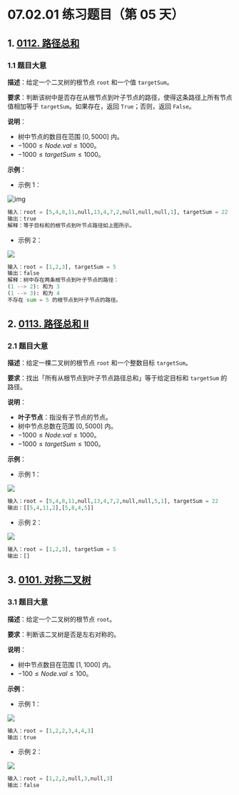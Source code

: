 # 07.02.01 练习题目（第 05 天）

## 1. [0112. 路径总和](https://leetcode.cn/problems/path-sum/)

### 1.1 题目大意

**描述**：给定一个二叉树的根节点 `root` 和一个值 `targetSum`。

**要求**：判断该树中是否存在从根节点到叶子节点的路径，使得这条路径上所有节点值相加等于 `targetSum`。如果存在，返回 `True`；否则，返回 `False`。

**说明**：

- 树中节点的数目在范围 $[0, 5000]$ 内。
- $-1000 \le Node.val \le 1000$。
- $-1000 \le targetSum \le 1000$。

**示例**：

- 示例 1：

![img](https://assets.leetcode.com/uploads/2021/01/18/pathsum1.jpg)

```python
输入：root = [5,4,8,11,null,13,4,7,2,null,null,null,1], targetSum = 22
输出：true
解释：等于目标和的根节点到叶节点路径如上图所示。
```

- 示例 2：

![](https://assets.leetcode.com/uploads/2021/01/18/pathsum2.jpg)

```python
输入：root = [1,2,3], targetSum = 5
输出：false
解释：树中存在两条根节点到叶子节点的路径：
(1 --> 2): 和为 3
(1 --> 3): 和为 4
不存在 sum = 5 的根节点到叶子节点的路径。
```

## 2. [0113. 路径总和 II](https://leetcode.cn/problems/path-sum-ii/)

### 2.1 题目大意

**描述**：给定一棵二叉树的根节点 `root` 和一个整数目标 `targetSum`。

**要求**：找出「所有从根节点到叶子节点路径总和」等于给定目标和 `targetSum` 的路径。

**说明**：

- **叶子节点**：指没有子节点的节点。
- 树中节点总数在范围 $[0, 5000]$ 内。
- $-1000 \le Node.val \le 1000$。
- $-1000 \le targetSum \le 1000$。

**示例**：

- 示例 1：

![](https://assets.leetcode.com/uploads/2021/01/18/pathsumii1.jpg)

```python
输入：root = [5,4,8,11,null,13,4,7,2,null,null,5,1], targetSum = 22
输出：[[5,4,11,2],[5,8,4,5]]
```

- 示例 2：

![](https://assets.leetcode.com/uploads/2021/01/18/pathsum2.jpg)

```python
输入：root = [1,2,3], targetSum = 5
输出：[]
```

## 3. [0101. 对称二叉树](https://leetcode.cn/problems/symmetric-tree/)

### 3.1 题目大意

**描述**：给定一个二叉树的根节点 `root`。

**要求**：判断该二叉树是否是左右对称的。

**说明**：

- 树中节点数目在范围 $[1, 1000]$ 内。
- $-100 \le Node.val \le 100$。

**示例**：

- 示例 1：

![](https://assets.leetcode.com/uploads/2021/02/19/symtree1.jpg)

```python
输入：root = [1,2,2,3,4,4,3]
输出：true
```

- 示例 2：

![](https://assets.leetcode.com/uploads/2021/02/19/symtree2.jpg)

```python
输入：root = [1,2,2,null,3,null,3]
输出：false
```
